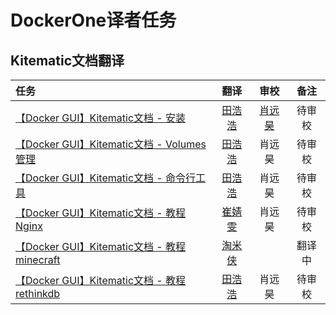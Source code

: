 # DockerOne译者任务


## Kitematic文档翻译

| 任务 | 翻译 | 审校 | 备注 |
|:------|:----------:|:----------:|:----------:|
| [【Docker GUI】Kitematic文档 - 安装](https://github.com/DockerOne-CN/kitematic-docs-CN/blob/master/kitematic-install-cn.md) | [田浩浩](http://dockerone.com/people/llitfkitfk) | [肖远昊](http://dockerone.com/people/xiaoyh) | 待审校 | 
| [【Docker GUI】Kitematic文档 - Volumes管理](https://github.com/DockerOne-CN/kitematic-docs-CN/blob/master/kitematic-volumes-cn.md) | [田浩浩](http://dockerone.com/people/llitfkitfk)  | 肖远昊 | 待审校 |
| [【Docker GUI】Kitematic文档 - 命令行工具](https://github.com/DockerOne-CN/kitematic-docs-CN/blob/master/kitematic-cli-cn.md) | [田浩浩](http://dockerone.com/people/llitfkitfk) | 肖远昊 | 待审校 |
| [【Docker GUI】Kitematic文档 - 教程Nginx](https://github.com/DockerOne-CN/kitematic-docs-CN/blob/master/kitematic-tutorials-nginx-cn.md) | [崔婧雯](http://dockerone.com/people/%E5%B4%94%E5%A9%A7%E9%9B%AF)  | 肖远昊 | 待审校 |
| [【Docker GUI】Kitematic文档 - 教程minecraft](https://github.com/DockerOne-CN/kitematic-docs-CN/blob/master/kitematic-tutorials-minecraft-cn.md) | [淘米侠](http://dockerone.com/people/%E5%90%B4%E9%94%A6%E6%99%9F) | | 翻译中 |
| [【Docker GUI】Kitematic文档 - 教程rethinkdb](https://github.com/DockerOne-CN/kitematic-docs-CN/blob/master/kitematic-tutorials-rethinkdb-cn.md) | [田浩浩](http://dockerone.com/people/llitfkitfk) | 肖远昊 | 待审校 |




